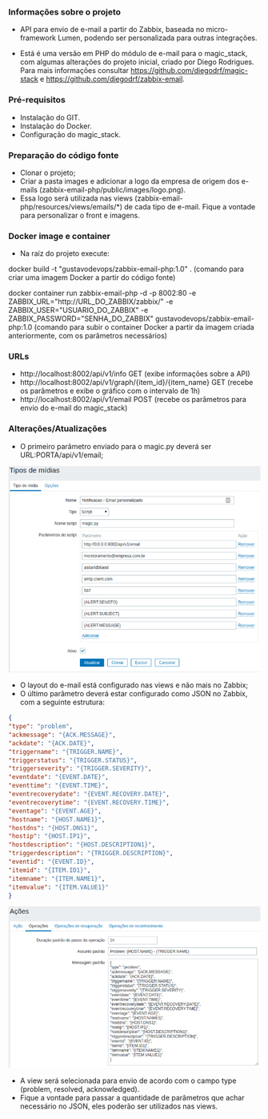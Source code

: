 ### Informações sobre o projeto

- API para envio de e-mail a partir do Zabbix, baseada no micro-framework Lumen, podendo ser personalizada para outras integrações.

- Está é uma versão em PHP do módulo de e-mail para o magic_stack, com algumas alterações do projeto inicial, criado por Diego Rodrigues. Para mais informações consultar https://github.com/diegodrf/magic-stack e https://github.com/diegodrf/zabbix-email.



### Pré-requisitos

- Instalação do GIT.
- Instalação do Docker.
- Configuração do magic_stack.



### Preparação do código fonte

- Clonar o projeto;
- Criar a pasta images e adicionar a logo da empresa de origem dos e-mails (zabbix-email-php/public/images/logo.png).
- Essa logo será utilizada nas views (zabbix-email-php/resources/views/emails/*) de cada tipo de e-mail. Fique a vontade para personalizar o front e imagens.



### Docker image e container

- Na raíz do projeto execute: 

docker build -t "gustavodevops/zabbix-email-php:1.0" .
(comando para criar uma imagem Docker a partir do código fonte)

docker container run zabbix-email-php -d -p 8002:80 -e ZABBIX_URL="http://URL_DO_ZABBIX/zabbix/" -e ZABBIX_USER="USUARIO_DO_ZABBIX" -e ZABBIX_PASSWORD="SENHA_DO_ZABBIX" gustavodevops/zabbix-email-php:1.0
(comando para subir o container Docker a partir da imagem criada anteriormente, com os parâmetros necessários)


    
### URLs

- http://localhost:8002/api/v1/info GET (exibe informações sobre a API)
- http://localhost:8002/api/v1/graph/{item_id}/{item_name} GET (recebe os parâmetros e exibe o gráfico com o intervalo de 1h)
- http://localhost:8002/api/v1/email POST (recebe os parâmetros para envio do e-mail do magic_stack)



### Alterações/Atualizações

- O primeiro parâmetro enviado para o magic.py deverá ser URL:PORTA/api/v1/email;

![Tela de exemplo de configuração da media.](https://github.com/fernandesgustavo/zabbix-email-php/blob/master/public/examples/zabbix-media.png)


- O layout do e-mail está configurado nas views e não mais no Zabbix;
- O último parâmetro deverá estar configurado como JSON no Zabbix, com a seguinte estrutura:

```json
{
"type": "problem",
"ackmessage": "{ACK.MESSAGE}",
"ackdate": "{ACK.DATE}",
"triggername": "{TRIGGER.NAME}",
"triggerstatus": "{TRIGGER.STATUS}",
"triggerseverity": "{TRIGGER.SEVERITY}",
"eventdate": "{EVENT.DATE}",
"eventtime": "{EVENT.TIME}",
"eventrecoverydate": "{EVENT.RECOVERY.DATE}",
"eventrecoverytime": "{EVENT.RECOVERY.TIME}",
"eventage": "{EVENT.AGE}",
"hostname": "{HOST.NAME1}",
"hostdns": "{HOST.DNS1}",
"hostip": "{HOST.IP1}",
"hostdescription": "{HOST.DESCRIPTION1}",
"triggerdescription": "{TRIGGER.DESCRIPTION}",
"eventid": "{EVENT.ID}",
"itemid": "{ITEM.ID1}",
"itemname": "{ITEM.NAME1}",
"itemvalue": "{ITEM.VALUE1}"
}
```

![Tela de exemplo de configuração da ação.](https://github.com/fernandesgustavo/zabbix-email-php/blob/master/public/examples/zabbix-action.png)


- A view será selecionada para envio de acordo com o campo type (problem, resolved, acknowledged).
- Fique a vontade para passar a quantidade de parâmetros que achar necessário no JSON, eles poderão ser utilizados nas views.